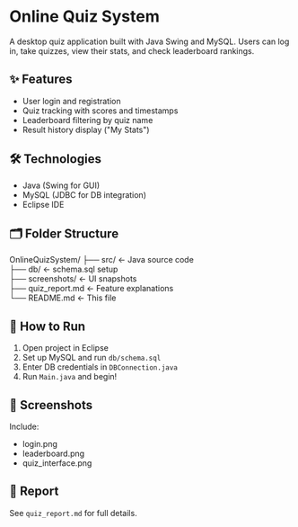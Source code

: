 # Online Quiz System

A desktop quiz application built with Java Swing and MySQL. Users can log in, take quizzes, view their stats, and check leaderboard rankings.

## ✨ Features
- User login and registration
- Quiz tracking with scores and timestamps
- Leaderboard filtering by quiz name
- Result history display ("My Stats")

## 🛠 Technologies
- Java (Swing for GUI)
- MySQL (JDBC for DB integration)
- Eclipse IDE

## 🗂️ Folder Structure
OnlineQuizSystem/
├── src/               ← Java source code  
├── db/                ← schema.sql setup  
├── screenshots/       ← UI snapshots  
├── quiz_report.md     ← Feature explanations  
└── README.md          ← This file  

## 🚀 How to Run
1. Open project in Eclipse
2. Set up MySQL and run `db/schema.sql`
3. Enter DB credentials in `DBConnection.java`
4. Run `Main.java` and begin!

## 📸 Screenshots
Include:
- login.png
- leaderboard.png
- quiz_interface.png

## 📄 Report
See `quiz_report.md` for full details.